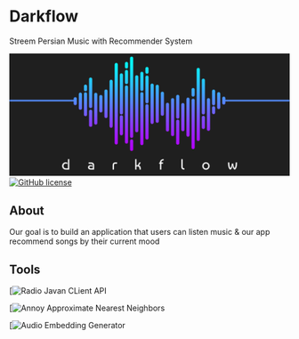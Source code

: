 # Darkflow
Streem Persian Music with Recommender System 

![](darkflow1.png)
[![GitHub license](https://img.shields.io/badge/License-MIT-blue.svg)](LICENSE)

## About
Our goal is to build an application that users can listen music & our app recommend songs by their current mood

## Tools
[![Radio Javan CLient API](https://github.com/xHossein/radiojavanapi/)

[![Annoy Approximate Nearest Neighbors](https://github.com/spotify/annoy)

[![Audio Embedding Generator](https://github.com/IBM/MAX-Audio-Embedding-Generator)
